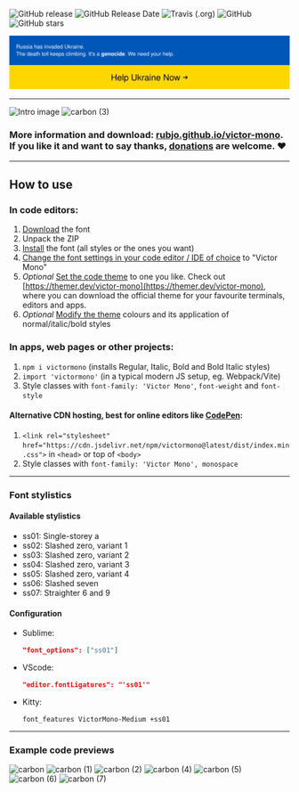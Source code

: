 ![GitHub release](https://img.shields.io/github/release/rubjo/victor-mono.svg)
![GitHub Release Date](https://img.shields.io/github/release-date/rubjo/victor-mono.svg)
![Travis (.org)](https://img.shields.io/travis/rubjo/victor-mono.svg?logo=travis)
![GitHub](https://img.shields.io/github/license/rubjo/victor-mono.svg)
![GitHub stars](https://img.shields.io/github/stars/rubjo/victor-mono.svg?style=social)

[![Stand With Ukraine](https://raw.githubusercontent.com/vshymanskyy/StandWithUkraine/main/banner2-direct.svg)](https://vshymanskyy.github.io/StandWithUkraine)
***

![Intro image](https://github.com/rubjo/victor-mono/raw/master/public/twitter.png)
![carbon (3)](https://user-images.githubusercontent.com/42270947/117447088-53e03300-af3d-11eb-84e2-df1713e77019.png)

### More information and download: [rubjo.github.io/victor-mono](https://rubjo.github.io/victor-mono). If you like it and want to say thanks, [donations](https://www.paypal.me/runbjo) are welcome. ❤️

***

## How to use

### In code editors:
1. [Download](https://rubjo.github.io/victor-mono/VictorMonoAll.zip) the font
2. Unpack the ZIP
3. [Install](https://www.google.com/search?q=how+to+install+fonts) the font (all styles or the ones you want)
4. [Change the font settings in your code editor / IDE of choice](https://www.google.com/search?q=how+to+change+font+settings+in+VS+Code) to "Victor Mono"
5. _Optional_ [Set the code theme](https://www.google.com/search?q=how+to+change+theme+in+VS+Code) to one you like.
Check out [https://themer.dev/victor-mono](https://themer.dev/victor-mono), where you can download the official theme for your favourite terminals, editors and apps.
6. _Optional_ [Modify the theme](https://www.google.com/search?q=how+to+modify+themes+in+VS+Code) colours and its application of normal/italic/bold styles

### In apps, web pages or other projects:
1. `npm i victormono` (installs Regular, Italic, Bold and Bold Italic styles)
2. `import 'victormono'` (in a typical modern JS setup, eg. Webpack/Vite)
3. Style classes with `font-family: 'Victor Mono'`, `font-weight` and `font-style`

#### Alternative CDN hosting, best for online editors like [CodePen](https://codepen.io/tomByrer/pen/MWWagVp):
1. `<link rel="stylesheet" href="https://cdn.jsdelivr.net/npm/victormono@latest/dist/index.min.css">` in `<head>` or top of `<body>`
2. Style classes with `font-family: 'Victor Mono', monospace`


***


### Font stylistics

#### Available stylistics
- ss01: Single-storey a
- ss02: Slashed zero, variant 1
- ss03: Slashed zero, variant 2
- ss04: Slashed zero, variant 3
- ss05: Slashed zero, variant 4
- ss06: Slashed seven
- ss07: Straighter 6 and 9

#### Configuration

- Sublime:
	```json
	"font_options": ["ss01"]
	```

- VScode:
	```json
	"editor.fontLigatures": "'ss01'"
	```

- Kitty:
	```
	font_features VictorMono-Medium +ss01
	```

***


### Example code previews

![carbon](https://user-images.githubusercontent.com/42270947/117446571-8ccbd800-af3c-11eb-8f34-bd8250e1920b.png)
![carbon (1)](https://user-images.githubusercontent.com/42270947/117447058-46c34400-af3d-11eb-8c2d-007ae5d686cb.png)
![carbon (2)](https://user-images.githubusercontent.com/42270947/117447070-4cb92500-af3d-11eb-9254-4ee5628170c6.png)
![carbon (4)](https://user-images.githubusercontent.com/42270947/117447095-56db2380-af3d-11eb-89fe-2bcb873cd112.png)
![carbon (5)](https://user-images.githubusercontent.com/42270947/117447107-5b074100-af3d-11eb-8101-69fb61e6c402.png)
![carbon (6)](https://user-images.githubusercontent.com/42270947/117447119-5f335e80-af3d-11eb-9952-e745a7ddafac.png)
![carbon (7)](https://user-images.githubusercontent.com/42270947/117447143-6490a900-af3d-11eb-87a5-6d1fe2e7a9ca.png)




